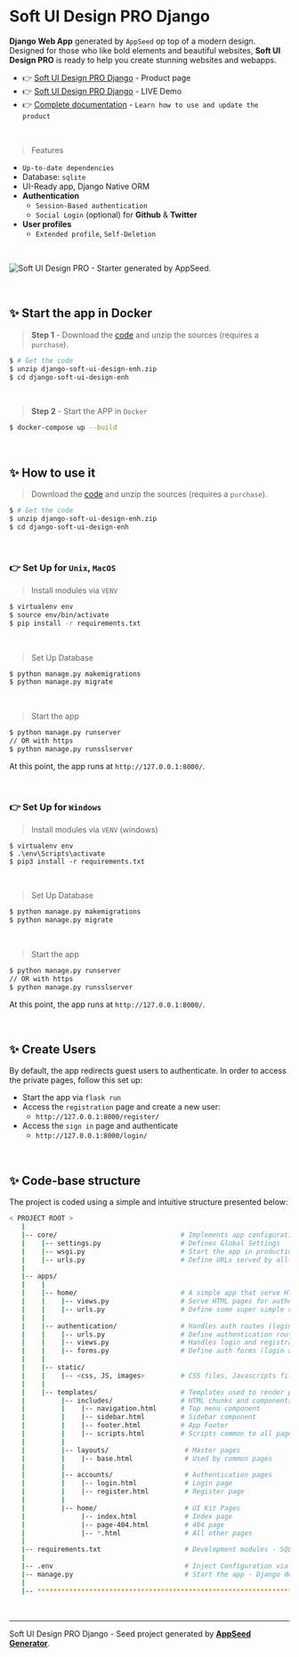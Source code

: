 # Soft UI Design PRO Django

**Django Web App** generated by `AppSeed` op top of a modern design. Designed for those who like bold elements and beautiful websites, **Soft UI Design PRO** is ready to help you create stunning websites and webapps. 

- 👉 [Soft UI Design PRO Django](https://appseed.us/product/soft-ui-design-pro/django/) - Product page
- 👉 [Soft UI Design PRO Django](https://django-soft-design-enh.appseed-srv1.com) - LIVE Demo
- 👉 [Complete documentation](https://docs.appseed.us/products/django-apps/soft-ui-design-pro) - `Learn how to use and update the product`
  
<br />

> Features

- `Up-to-date dependencies`
- Database: `sqlite`
- UI-Ready app, Django Native ORM
- **Authentication**
  - `Session-Based authentication`
  - `Social Login` (optional) for **Github** & **Twitter**
- **User profiles**
  - `Extended profile`, `Self-Deletion`

<br />

![Soft UI Design PRO - Starter generated by AppSeed.](https://user-images.githubusercontent.com/51070104/168812715-52e036b7-582d-4851-9657-6b1f99727619.png)

<br />

## ✨ Start the app in Docker

> **Step 1** - Download the [code](https://appseed.us/product/soft-ui-design-pro/django/) and unzip the sources (requires a `purchase`). 

```bash
$ # Get the code
$ unzip django-soft-ui-design-enh.zip
$ cd django-soft-ui-design-enh
```

<br />


> **Step 2** - Start the APP in `Docker`

```bash
$ docker-compose up --build 
```

<br />

## ✨ How to use it

> Download the [code](https://appseed.us/product/soft-ui-design-pro/django/) and unzip the sources (requires a `purchase`). 

```bash
$ # Get the code
$ unzip django-soft-ui-design-enh.zip
$ cd django-soft-ui-design-enh
```

<br />

### 👉 Set Up for `Unix`, `MacOS` 

> Install modules via `VENV`  

```bash
$ virtualenv env
$ source env/bin/activate
$ pip install -r requirements.txt
```

<br />

> Set Up Database

```bash
$ python manage.py makemigrations
$ python manage.py migrate
```

<br />

> Start the app

```bash
$ python manage.py runserver
// OR with https
$ python manage.py runsslserver 
```

At this point, the app runs at `http://127.0.0.1:8000/`. 

<br />

### 👉 Set Up for `Windows` 

> Install modules via `VENV` (windows) 

```
$ virtualenv env
$ .\env\Scripts\activate
$ pip3 install -r requirements.txt
```

<br />

> Set Up Database

```bash
$ python manage.py makemigrations
$ python manage.py migrate
```

<br />

> Start the app

```bash
$ python manage.py runserver
// OR with https
$ python manage.py runsslserver 
```

At this point, the app runs at `http://127.0.0.1:8000/`. 

<br />

## ✨ Create Users

By default, the app redirects guest users to authenticate. In order to access the private pages, follow this set up: 

- Start the app via `flask run`
- Access the `registration` page and create a new user:
  - `http://127.0.0.1:8000/register/`
- Access the `sign in` page and authenticate
  - `http://127.0.0.1:8000/login/`

<br />

## ✨ Code-base structure

The project is coded using a simple and intuitive structure presented below:

```bash
< PROJECT ROOT >
   |
   |-- core/                               # Implements app configuration
   |    |-- settings.py                    # Defines Global Settings
   |    |-- wsgi.py                        # Start the app in production
   |    |-- urls.py                        # Define URLs served by all apps/nodes
   |
   |-- apps/
   |    |
   |    |-- home/                          # A simple app that serve HTML files
   |    |    |-- views.py                  # Serve HTML pages for authenticated users
   |    |    |-- urls.py                   # Define some super simple routes  
   |    |
   |    |-- authentication/                # Handles auth routes (login and register)
   |    |    |-- urls.py                   # Define authentication routes  
   |    |    |-- views.py                  # Handles login and registration  
   |    |    |-- forms.py                  # Define auth forms (login and register) 
   |    |
   |    |-- static/
   |    |    |-- <css, JS, images>         # CSS files, Javascripts files
   |    |
   |    |-- templates/                     # Templates used to render pages
   |         |-- includes/                 # HTML chunks and components
   |         |    |-- navigation.html      # Top menu component
   |         |    |-- sidebar.html         # Sidebar component
   |         |    |-- footer.html          # App Footer
   |         |    |-- scripts.html         # Scripts common to all pages
   |         |
   |         |-- layouts/                   # Master pages
   |         |    |-- base.html             # Used by common pages
   |         |
   |         |-- accounts/                  # Authentication pages
   |         |    |-- login.html            # Login page
   |         |    |-- register.html         # Register page
   |         |
   |         |-- home/                      # UI Kit Pages
   |              |-- index.html            # Index page
   |              |-- page-404.html         # 404 page
   |              |-- *.html                # All other pages
   |
   |-- requirements.txt                     # Development modules - SQLite storage
   |
   |-- .env                                 # Inject Configuration via Environment
   |-- manage.py                            # Start the app - Django default start script
   |
   |-- ************************************************************************
```

<br />

---
Soft UI Design PRO Django - Seed project generated by **[AppSeed Generator](https://appseed.us/generator/)**.
